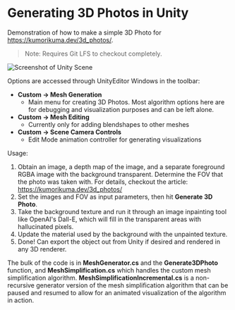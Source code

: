 # Generating 3D Photos in Unity

Demonstration of how to make a simple 3D Photo for https://kumorikuma.dev/3d_photos/. 

> Note: Requires Git LFS to checkout completely.

![Screenshot of Unity Scene](https://github.com/kumorikuma/3d_photos/blob/main/Assets/Diagrams/unity_screenshot.jpg)

Options are accessed through UnityEditor Windows in the toolbar:
- **Custom -> Mesh Generation**
  - Main menu for creating 3D Photos. Most algorithm options here are for debugging and visualization purposes and can be left alone.
- **Custom -> Mesh Editing**
  - Currently only for adding blendshapes to other meshes
- **Custom -> Scene Camera Controls**
  - Edit Mode animation controller for generating visualizations

Usage:
1. Obtain an image, a depth map of the image, and a separate foreground RGBA image with the background transparent. Determine the FOV that the photo was taken with. For details, checkout the article: https://kumorikuma.dev/3d_photos/
2. Set the images and FOV as input parameters, then hit **Generate 3D Photo**.
3. Take the background texture and run it through an image inpainting tool like OpenAI's Dall-E, which will fill in the transparent areas with hallucinated pixels.
4. Update the material used by the background with the unpainted texture.
5. Done! Can export the object out from Unity if desired and rendered in any 3D renderer.

The bulk of the code is in **MeshGenerator.cs** and the **Generate3DPhoto** function, and **MeshSimplification.cs** which handles the custom mesh simplification algorithm. **MeshSimplificationIncremental.cs** is a non-recursive generator version of the mesh simplification algorithm that can be paused and resumed to allow for an animated visualization of the algorithm in action.
